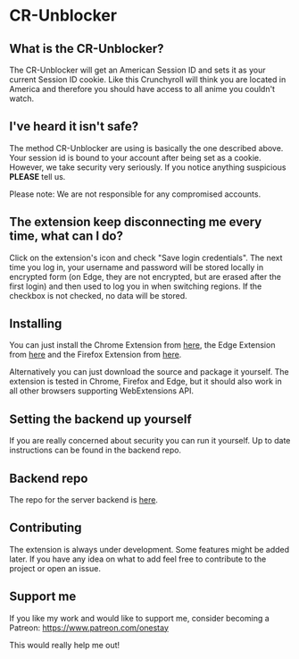 # CR-Unblocker

## What is the CR-Unblocker?
The CR-Unblocker will get an American Session ID and sets it as your current Session ID cookie. Like this Crunchyroll will think you are located in America and therefore you should have access to all anime you couldn't watch.

## I've heard it isn't safe?
The method CR-Unblocker are using is basically the one described above. Your session id is bound to your account after being set as a cookie. However, we take security very seriously. If you notice anything suspicious __PLEASE__ tell us.

Please note: We are not responsible for any compromised accounts.

## The extension keep disconnecting me every time, what can I do?
Click on the extension's icon and check "Save login credentials". The next time you log in, your username and password will be stored locally in encrypted form (on Edge, they are not encrypted, but are erased after the first login) and then used to log you in when switching regions. If the checkbox is not checked, no data will be stored.

## Installing
You can just install the Chrome Extension from [here](https://chrome.google.com/webstore/detail/cr-unblocker/agapeeilkibacbfeijlidlgppmjaaijn), the Edge Extension from [here](https://www.microsoft.com/store/apps/9PF520KDMZRZ) and the Firefox Extension from [here](https://addons.mozilla.org/firefox/addon/crunchy-unblocker).

Alternatively you can just download the source and package it yourself. The extension is tested in Chrome, Firefox and Edge, but it should also work in all other browsers supporting WebExtensions API.

## Setting the backend up yourself
If you are really concerned about security you can run it yourself. Up to date instructions can be found in the backend repo.

## Backend repo
The repo for the server backend is [here](https://github.com/onestay/cr-unblocker-server).

## Contributing
The extension is always under development. Some features might be added later. If you have any idea on what to add feel free to contribute to the project or open an issue.

## Support me
If you like my work and would like to support me, consider becoming a Patreon: https://www.patreon.com/onestay

This would really help me out!
